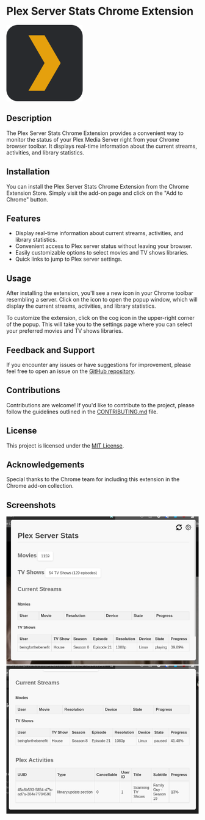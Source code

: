 # Plex Server Stats Chrome Extension

<img src="./assets/plex-icon.png" width="200px" height="200px" alt="Plex Server Stats Logo">

## Description
The Plex Server Stats Chrome Extension provides a convenient way to monitor the status of your Plex Media Server right from your Chrome browser toolbar. It displays real-time information about the current streams, activities, and library statistics.

## Installation
You can install the Plex Server Stats Chrome Extension from the Chrome Extension Store. Simply visit the add-on page and click on the "Add to Chrome" button.

## Features
- Display real-time information about current streams, activities, and library statistics.
- Convenient access to Plex server status without leaving your browser.
- Easily customizable options to select movies and TV shows libraries.
- Quick links to jump to Plex server settings.

## Usage
After installing the extension, you'll see a new icon in your Chrome toolbar resembling a server. Click on the icon to open the popup window, which will display the current streams, activities, and library statistics.

To customize the extension, click on the cog icon in the upper-right corner of the popup. This will take you to the settings page where you can select your preferred movies and TV shows libraries.

## Feedback and Support
If you encounter any issues or have suggestions for improvement, please feel free to open an issue on the [GitHub repository](https://github.com/beingforthebenefit/PlexMonitor).

## Contributions
Contributions are welcome! If you'd like to contribute to the project, please follow the guidelines outlined in the [CONTRIBUTING.md](./CONTRIBUTING.md) file.

## License
This project is licensed under the [MIT License](./LICENSE).

## Acknowledgements
Special thanks to the Chrome team for including this extension in the Chrome add-on collection.

## Screenshots
![Popup Window](./screenshots/popup.png)
![Options Page](./screenshots/settings.png)
